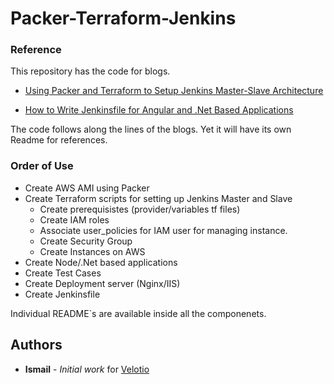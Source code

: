 # Packer-Terraform-Jenkins

### Reference

This repository has the code for blogs.
* [Using Packer and Terraform to Setup Jenkins Master-Slave Architecture](https://velotio.com/blog/2019/8/5/setup-jenkins-master-slave-architecture)

* [How to Write Jenkinsfile for Angular and .Net Based Applications](https://velotio.com/blog/2019/9/3/jenkinsfile-for-angular-dotnet-applications)

The code follows along the lines of the blogs. Yet it will have its own Readme for references.

### Order of Use

* Create AWS AMI using Packer
* Create Terraform scripts for setting up Jenkins Master and Slave
  * Create prerequisistes (provider/variables tf files)
  * Create IAM roles
  * Associate user_policies for IAM user for managing instance.
  * Create Security Group
  * Create Instances on AWS
* Create Node/.Net based applications
* Create Test Cases
* Create Deployment server (Nginx/IIS)
* Create Jenkinsfile

Individual README`s are available inside all the componenets.

## Authors

* **Ismail** - *Initial work* for [Velotio](https://velotio.com/)
